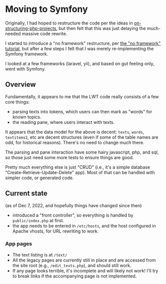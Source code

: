 # Moving to Symfony

Originally, I had hoped to restructure the code per the ideas in [on-structuring-php-projects](https://www.nikolaposa.in.rs/blog/2017/01/16/on-structuring-php-projects/), but then felt that this was just delaying the much-needed massive code rewrite.

I started to introduce a "no framework" restructure, per [the "no framework" tutorial](https://github.com/PatrickLouys/no-framework-tutorial), but after a few steps I felt that I was merely re-implementing the Symfony framework.

I looked at a few frameworks (laravel, yii), and based on gut feeling only, went with Symfony.

## Overview

Fundamentally, it appears to me that the LWT code really consists of a few core things:

* parsing texts into tokens, which users can then mark as "words" for known topics.
* the reading pane, where users interact with texts.

It appears that the data model for the above is decent: `texts`, `words`, `textitems2`, etc are decent structures (even if some of the table names are odd, for historical reasons).  There's no need to change much there.

The parsing and pane interaction have some hairy javascript, php, and sql, so those just need some more tests to ensure things are good.

Pretty much everything else is just "CRUD" (i.e., it's a simple database "Create-Retrieve-Update-Delete" app).  Most of that can be handled with simpler code, or generated code.

## Current state

(as of Dec 7, 2022, and hopefully things have changed since then)

* introduced a "front controller", so everything is handled by `public/index.php` at first.
* the app needs to be entered in `/etc/hosts`, and the host configured in Apache vhosts, for URL rewriting to work.

### App pages

* The text listing is at `/text/`
* All the legacy pages are currently still in place and are accessed from the site root (e.g., `/edit_texts.php`), and should still work.
* If any page looks terrible, it's incomplete and will likely not work!  I'll try to break links if the accompanying page is not implemented.
